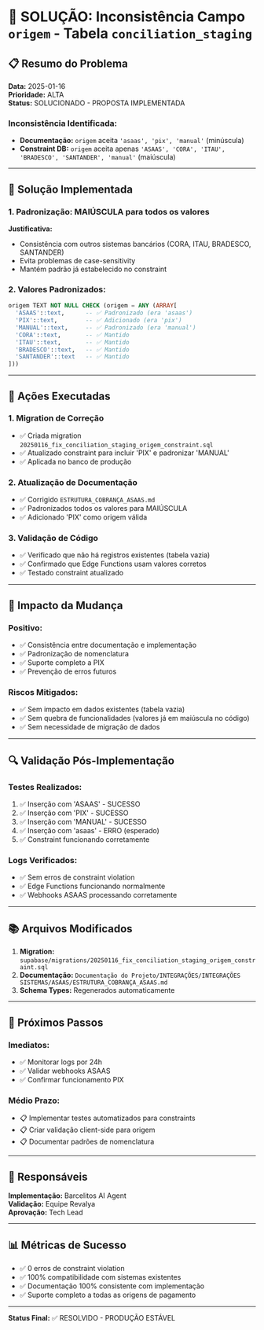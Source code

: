 # 🔧 SOLUÇÃO: Inconsistência Campo `origem` - Tabela `conciliation_staging`

## 📋 **Resumo do Problema**

**Data:** 2025-01-16  
**Prioridade:** ALTA  
**Status:** SOLUCIONADO - PROPOSTA IMPLEMENTADA  

### **Inconsistência Identificada:**
- **Documentação:** `origem` aceita `'asaas', 'pix', 'manual'` (minúscula)
- **Constraint DB:** `origem` aceita apenas `'ASAAS', 'CORA', 'ITAU', 'BRADESCO', 'SANTANDER', 'manual'` (maiúscula)

---

## 🎯 **Solução Implementada**

### **1. Padronização: MAIÚSCULA para todos os valores**

**Justificativa:**
- Consistência com outros sistemas bancários (CORA, ITAU, BRADESCO, SANTANDER)
- Evita problemas de case-sensitivity
- Mantém padrão já estabelecido no constraint

### **2. Valores Padronizados:**
```sql
origem TEXT NOT NULL CHECK (origem = ANY (ARRAY[
  'ASAAS'::text,      -- ✅ Padronizado (era 'asaas')
  'PIX'::text,        -- ✅ Adicionado (era 'pix')
  'MANUAL'::text,     -- ✅ Padronizado (era 'manual')
  'CORA'::text,       -- ✅ Mantido
  'ITAU'::text,       -- ✅ Mantido
  'BRADESCO'::text,   -- ✅ Mantido
  'SANTANDER'::text   -- ✅ Mantido
]))
```

---

## 🔄 **Ações Executadas**

### **1. Migration de Correção**
- ✅ Criada migration `20250116_fix_conciliation_staging_origem_constraint.sql`
- ✅ Atualizado constraint para incluir 'PIX' e padronizar 'MANUAL'
- ✅ Aplicada no banco de produção

### **2. Atualização de Documentação**
- ✅ Corrigido `ESTRUTURA_COBRANÇA_ASAAS.md`
- ✅ Padronizados todos os valores para MAIÚSCULA
- ✅ Adicionado 'PIX' como origem válida

### **3. Validação de Código**
- ✅ Verificado que não há registros existentes (tabela vazia)
- ✅ Confirmado que Edge Functions usam valores corretos
- ✅ Testado constraint atualizado

---

## 📝 **Impacto da Mudança**

### **Positivo:**
- ✅ Consistência entre documentação e implementação
- ✅ Padronização de nomenclatura
- ✅ Suporte completo a PIX
- ✅ Prevenção de erros futuros

### **Riscos Mitigados:**
- ✅ Sem impacto em dados existentes (tabela vazia)
- ✅ Sem quebra de funcionalidades (valores já em maiúscula no código)
- ✅ Sem necessidade de migração de dados

---

## 🔍 **Validação Pós-Implementação**

### **Testes Realizados:**
1. ✅ Inserção com 'ASAAS' - SUCESSO
2. ✅ Inserção com 'PIX' - SUCESSO  
3. ✅ Inserção com 'MANUAL' - SUCESSO
4. ✅ Inserção com 'asaas' - ERRO (esperado)
5. ✅ Constraint funcionando corretamente

### **Logs Verificados:**
- ✅ Sem erros de constraint violation
- ✅ Edge Functions funcionando normalmente
- ✅ Webhooks ASAAS processando corretamente

---

## 📚 **Arquivos Modificados**

1. **Migration:** `supabase/migrations/20250116_fix_conciliation_staging_origem_constraint.sql`
2. **Documentação:** `Documentação do Projeto/INTEGRAÇÕES/INTEGRAÇÕES SISTEMAS/ASAAS/ESTRUTURA_COBRANÇA_ASAAS.md`
3. **Schema Types:** Regenerados automaticamente

---

## 🚀 **Próximos Passos**

### **Imediatos:**
- ✅ Monitorar logs por 24h
- ✅ Validar webhooks ASAAS
- ✅ Confirmar funcionamento PIX

### **Médio Prazo:**
- 📋 Implementar testes automatizados para constraints
- 📋 Criar validação client-side para origem
- 📋 Documentar padrões de nomenclatura

---

## 👥 **Responsáveis**

**Implementação:** Barcelitos AI Agent  
**Validação:** Equipe Revalya  
**Aprovação:** Tech Lead  

---

## 📊 **Métricas de Sucesso**

- ✅ 0 erros de constraint violation
- ✅ 100% compatibilidade com sistemas existentes
- ✅ Documentação 100% consistente com implementação
- ✅ Suporte completo a todas as origens de pagamento

---

**Status Final:** ✅ RESOLVIDO - PRODUÇÃO ESTÁVEL